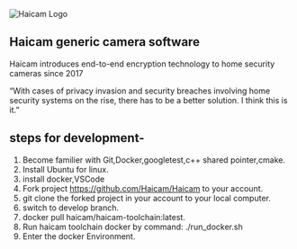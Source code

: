 ![Haicam Logo](https://haicam.tech/app/themes/haicam/dist/images/haicam-logo-black-250.png)

## Haicam generic camera software

Haicam introduces end-to-end encryption technology to home security cameras since 2017

“With cases of privacy invasion and security breaches involving home security systems on the rise, there has to be a better solution. I think this is it.”

## steps for development-

1. Become familier with Git,Docker,googletest,c++ shared pointer,cmake.
2. Install Ubuntu for linux.
3. install docker,VSCode
4. Fork project https://github.com/Haicam/Haicam to your account.
5. git clone the forked project in your account to your local computer.
6. switch to develop branch.
7. docker pull haicam/haicam-toolchain:latest.
8. Run haicam toolchain docker by command: ./run_docker.sh
9. Enter the docker Environment.
